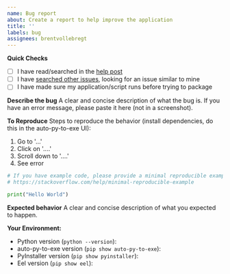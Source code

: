 ```yaml
---
name: Bug report
about: Create a report to help improve the application
title: ''
labels: bug
assignees: brentvollebregt
---
```


**Quick Checks**
- [ ] I have read/searched in the [help post](https://nitratine.net/blog/post/issues-when-using-auto-py-to-exe)
- [ ] I have [searched other issues](https://github.com/brentvollebregt/auto-py-to-exe/issues?q=is%3Aissue+), looking for an issue similar to mine
- [ ] I have made sure my application/script runs before trying to package 

**Describe the bug**
A clear and concise description of what the bug is. If you have an error message, please paste it here (not in a screenshot).

**To Reproduce**
Steps to reproduce the behavior (install dependencies, do this in the auto-py-to-exe UI):
1. Go to '...'
2. Click on '....'
3. Scroll down to '....'
4. See error

```python
# If you have example code, please provide a minimal reproducible example: 
# https://stackoverflow.com/help/minimal-reproducible-example

print("Hello World")
```

**Expected behavior**
A clear and concise description of what you expected to happen.

**Your Environment:**
- Python version (`python --version`):
- auto-py-to-exe version (`pip show auto-py-to-exe`):
- PyInstaller version (`pip show pyinstaller`):
- Eel version (`pip show eel`): 
